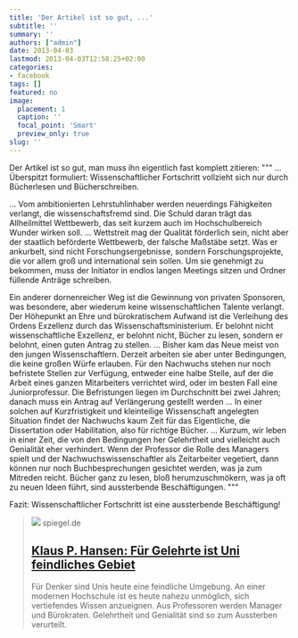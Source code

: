 ```yaml
---
title: 'Der Artikel ist so gut, ...'
subtitle: ''
summary: ''
authors: ["admin"]
date: 2013-04-03
lastmod: 2013-04-03T12:58:25+02:00
categories:
- facebook
tags: []
featured: no
image:
  placement: 1
  caption: ''
  focal_point: 'Smart'
  preview_only: true
slug: ''
---
```

Der Artikel ist so gut, man muss ihn eigentlich fast komplett zitieren:
"""
...
Überspitzt formuliert: Wissenschaftlicher Fortschritt vollzieht sich nur durch Bücherlesen und Bücherschreiben.

...
Vom ambitionierten Lehrstuhlinhaber werden neuerdings Fähigkeiten verlangt, die wissenschaftsfremd sind. Die Schuld daran trägt das Allheilmittel Wettbewerb, das seit kurzem auch im Hochschulbereich Wunder wirken soll.
...
Wettstreit mag der Qualität förderlich sein, nicht aber der staatlich beförderte Wettbewerb, der falsche Maßstäbe setzt. Was er ankurbelt, sind nicht Forschungsergebnisse, sondern Forschungsprojekte, die vor allem groß und international sein sollen. Um sie genehmigt zu bekommen, muss der Initiator in endlos langen Meetings sitzen und Ordner füllende Anträge schreiben.

Ein anderer dornenreicher Weg ist die Gewinnung von privaten Sponsoren, was besondere, aber wiederum keine wissenschaftlichen Talente verlangt. Der Höhepunkt an Ehre und bürokratischem Aufwand ist die Verleihung des Ordens Exzellenz durch das Wissenschaftsministerium. Er belohnt nicht wissenschaftliche Exzellenz, er belohnt nicht, Bücher zu lesen, sondern er belohnt, einen guten Antrag zu stellen.
...
Bisher kam das Neue meist von den jungen Wissenschaftlern. Derzeit arbeiten sie aber unter Bedingungen, die keine großen Würfe erlauben. Für den Nachwuchs stehen nur noch befristete Stellen zur Verfügung, entweder eine halbe Stelle, auf der die Arbeit eines ganzen Mitarbeiters verrichtet wird, oder im besten Fall eine Juniorprofessur. Die Befristungen liegen im Durchschnitt bei zwei Jahren; danach muss ein Antrag auf Verlängerung gestellt werden
...
In einer solchen auf Kurzfristigkeit und kleinteilige Wissenschaft angelegten Situation findet der Nachwuchs kaum Zeit für das Eigentliche, die Dissertation oder Habilitation, also für richtige Bücher.
...
Kurzum, wir leben in einer Zeit, die von den Bedingungen her Gelehrtheit und vielleicht auch Genialität eher verhindert. Wenn der Professor die Rolle des Managers spielt und der Nachwuchswissenschaftler als Zeitarbeiter vegetiert, dann können nur noch Buchbesprechungen gesichtet werden, was ja zum Mitreden reicht. Bücher ganz zu lesen, bloß herumzuschmökern, was ja oft zu neuen Ideen führt, sind aussterbende Beschäftigungen.
"""

Fazit: Wissenschaftlicher Fortschritt ist eine aussterbende Beschäftigung!
> [![](https://cdn.prod.www.spiegel.de/images/fbb409ad-0001-0004-0000-000000324637_w1200_r1.778_fpx55.8_fpy49.98.jpg)](http://www.spiegel.de/unispiegel/studium/klaus-p-hansen-fuer-gelehrte-ist-uni-feindliches-gebiet-a-883389.html)
> spiegel.de
> ## [Klaus P. Hansen: Für Gelehrte ist Uni feindliches Gebiet](http://www.spiegel.de/unispiegel/studium/klaus-p-hansen-fuer-gelehrte-ist-uni-feindliches-gebiet-a-883389.html)
>
>Für Denker sind Unis heute eine feindliche Umgebung. An einer modernen Hochschule ist es heute nahezu unmöglich, sich vertiefendes Wissen anzueignen. Aus Professoren werden Manager und Bürokraten. Gelehrtheit und Genialität sind so zum Aussterben verurteilt.

